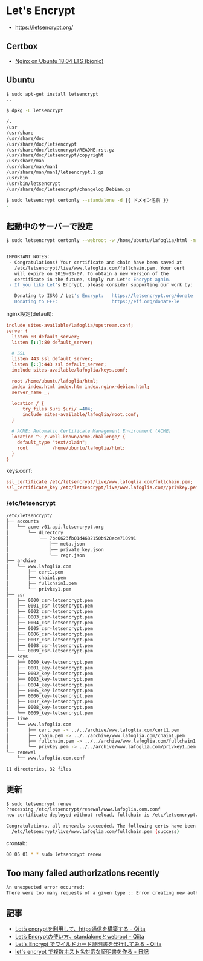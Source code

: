 # Let's Encrypt

- https://letsencrypt.org/

## Certbox

- [Nginx on Ubuntu 18.04 LTS (bionic)](https://certbot.eff.org/lets-encrypt/ubuntubionic-nginx)

## Ubuntu

~~~bash
$ sudo apt-get install letsencrypt
..
~~~

~~~bash
$ dpkg -L letsencrypt

/.
/usr
/usr/share
/usr/share/doc
/usr/share/doc/letsencrypt
/usr/share/doc/letsencrypt/README.rst.gz
/usr/share/doc/letsencrypt/copyright
/usr/share/man
/usr/share/man/man1
/usr/share/man/man1/letsencrypt.1.gz
/usr/bin
/usr/bin/letsencrypt
/usr/share/doc/letsencrypt/changelog.Debian.gz
~~~

~~~bash
$ sudo letsencrypt certonly --standalone -d {{ ドメイン名前 }}
.
~~~

## 起動中のサーバーで設定

~~~bash
$ sudo letsencrypt certonly --webroot -w /home/ubuntu/lafoglia/html -m supervisor@lafoglia.com -d www.lafoglia.com -d lafoglia.com


IMPORTANT NOTES:
 - Congratulations! Your certificate and chain have been saved at
   /etc/letsencrypt/live/www.lafoglia.com/fullchain.pem. Your cert
   will expire on 2019-03-07. To obtain a new version of the
   certificate in the future, simply run Let's Encrypt again.
 - If you like Let's Encrypt, please consider supporting our work by:

   Donating to ISRG / Let's Encrypt:   https://letsencrypt.org/donate
   Donating to EFF:                    https://eff.org/donate-le
~~~

nginx設定(default):

~~~ini
include sites-available/lafoglia/upstream.conf;
server {
  listen 80 default_server;
  listen [::]:80 default_server;

  # SSL
  listen 443 ssl default_server;
  listen [::]:443 ssl default_server;
  include sites-available/lafoglia/keys.conf;

  root /home/ubuntu/lafoglia/html;
  index index.html index.htm index.nginx-debian.html;
  server_name _;

  location / {
      try_files $uri $uri/ =404;
      include sites-available/lafoglia/root.conf;
  }

  # ACME: Automatic Certificate Management Environment (ACME)
  location ^~ /.well-known/acme-challenge/ {
    default_type "text/plain";
    root         /home/ubuntu/lafoglia/html;
  }
}
~~~

keys.conf:

~~~ini
ssl_certificate /etc/letsencrypt/live/www.lafoglia.com/fullchain.pem;
ssl_certificate_key /etc/letsencrypt/live/www.lafoglia.com//privkey.pem;
~~~

### /etc/letsencrypt

~~~bash
/etc/letsencrypt/
├── accounts
│   └── acme-v01.api.letsencrypt.org
│       └── directory
│           └── 7bc6623fb01d4682150b928ace710991
│               ├── meta.json
│               ├── private_key.json
│               └── regr.json
├── archive
│   └── www.lafoglia.com
│       ├── cert1.pem
│       ├── chain1.pem
│       ├── fullchain1.pem
│       └── privkey1.pem
├── csr
│   ├── 0000_csr-letsencrypt.pem
│   ├── 0001_csr-letsencrypt.pem
│   ├── 0002_csr-letsencrypt.pem
│   ├── 0003_csr-letsencrypt.pem
│   ├── 0004_csr-letsencrypt.pem
│   ├── 0005_csr-letsencrypt.pem
│   ├── 0006_csr-letsencrypt.pem
│   ├── 0007_csr-letsencrypt.pem
│   ├── 0008_csr-letsencrypt.pem
│   └── 0009_csr-letsencrypt.pem
├── keys
│   ├── 0000_key-letsencrypt.pem
│   ├── 0001_key-letsencrypt.pem
│   ├── 0002_key-letsencrypt.pem
│   ├── 0003_key-letsencrypt.pem
│   ├── 0004_key-letsencrypt.pem
│   ├── 0005_key-letsencrypt.pem
│   ├── 0006_key-letsencrypt.pem
│   ├── 0007_key-letsencrypt.pem
│   ├── 0008_key-letsencrypt.pem
│   └── 0009_key-letsencrypt.pem
├── live
│   └── www.lafoglia.com
│       ├── cert.pem -> ../../archive/www.lafoglia.com/cert1.pem
│       ├── chain.pem -> ../../archive/www.lafoglia.com/chain1.pem
│       ├── fullchain.pem -> ../../archive/www.lafoglia.com/fullchain1.pem
│       └── privkey.pem -> ../../archive/www.lafoglia.com/privkey1.pem
└── renewal
    └── www.lafoglia.com.conf

11 directories, 32 files
~~~

## 更新

~~~bash
$ sudo letsencrypt renew
Processing /etc/letsencrypt/renewal/www.lafoglia.com.conf
new certificate deployed without reload, fullchain is /etc/letsencrypt/live/www.lafoglia.com/fullchain.pem

Congratulations, all renewals succeeded. The following certs have been renewed:
  /etc/letsencrypt/live/www.lafoglia.com/fullchain.pem (success)
~~~

crontab:

~~~bash
00 05 01 * * sudo letsencrypt renew
~~~

## Too many failed authorizations recently

~~~bash
An unexpected error occurred:
There were too many requests of a given type :: Error creating new authz :: Too many failed authorizations recently.
~~~

## 記事

- [Let’s encryptを利用して、https通信を構築する - Qiita](https://qiita.com/kouji555/items/4dbccc6aad32278e2cc6)
- [Let’s Encryptの使い方。standaloneとwebroot - Qiita](https://qiita.com/f_uto/items/4178a9fdd657b78672ea)
- [Let's Encrypt でワイルドカード証明書を発行してみる - Qiita](https://qiita.com/noumia/items/64d8bb59e35151fc4fd6)
- [let's encrypt で複数ホスト名対応な証明書を作る - 日記](https://tnamao.hatenablog.com/entry/2016/08/21/173521)
